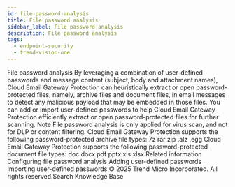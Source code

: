 ```yaml
---
id: file-password-analysis
title: File password analysis
sidebar_label: File password analysis
description: File password analysis
tags:
  - endpoint-security
  - trend-vision-one
---
```


 File password analysis By leveraging a combination of user-defined passwords and message content (subject, body and attachment names), Cloud Email Gateway Protection can heuristically extract or open password-protected files, namely, archive files and document files, in email messages to detect any malicious payload that may be embedded in those files. You can add or import user-defined passwords to help Cloud Email Gateway Protection efficiently extract or open password-protected files for further scanning. Note File password analysis is only applied for virus scan, and not for DLP or content filtering. Cloud Email Gateway Protection supports the following password-protected archive file types: 7z rar zip .alz .egg Cloud Email Gateway Protection supports the following password-protected document file types: doc docx pdf pptx xls xlsx Related information Configuring file password analysis Adding user-defined passwords Importing user-defined passwords © 2025 Trend Micro Incorporated. All rights reserved.Search Knowledge Base